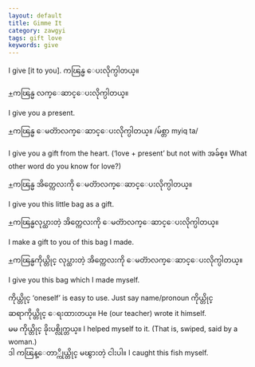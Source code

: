 ```yaml
---
layout: default
title: Gimme It
category: zawgyi
tags: gift love
keywords: give
---
```


<p>I give [it to you]. <span class='zawgyi'>ကၽြန္မ ေပးလိုက္ပါတယ္။</span></p>

<p class='hide-trigger'><a href="#">+</a><span class='zawgyi'>ကၽြန္မ လက္ေဆာင္ေပးလိုက္ပါတယ္။</span></p>
<p class='hide-this'>I give you a present.</p>

<p class='hide-trigger'><a href="#">+</a><span class='zawgyi'>ကၽြန္မ ေမတၱာလက္ေဆာင္ေပးလိုက္ပါတယ္။ </span>/<span class='mm3'>မ်စ္တာ </span>myiq ta/</p>
<p class='hide-this'>I give you a gift from the heart. (‘love + present’ but not with<span class='zawgyi'> အခ်စ္။ </span>What other word do you know for love?)</p>

<p class='hide-trigger'><a href="#">+</a><span class='zawgyi'>ကၽြန္မ အိတ္ကေလးကို ေမတၱာလက္ေဆာင္ေပးလိုက္ပါတယ္။</span></p>
<p class='hide-this'>I give you this little bag as a gift.</p>

<p class='hide-trigger'><a href="#">+</a><span class='zawgyi'>ကၽြန္မလုပ္ထားတဲ့ အိတ္ကေလးကို ေမတၱာလက္ေဆာင္ေပးလိုက္ပါတယ္။</span></p>
<p class='hide-this'>I make a gift to you of this bag I made.</p>

<p class='hide-trigger'><a href="#">+</a><span class='zawgyi'>ကၽြန္မကိုယ္တိုင္ လုပ္ထားတဲ့ အိတ္ကေလးကို ေမတၱာလက္ေဆာင္ေပးလိုက္ပါတယ္။</span></p>
<p class='hide-this'>I give you this bag which I made myself.</p>

<p><span class='zawgyi'>ကိုယ္တိုင္</span> ‘oneself’ is easy to use. Just say name/pronoun <span class='mm3'>ကိုယ္တိုင္</span><br>
<span class='zawgyi'>ဆရာကိုယ္တိုင္ ေရးထားတယ္။</span> He (our teacher) wrote it himself.<br>
<span class='zawgyi'>မမ ကိုယ္တိုင္ ခိုးပစ္လိုက္တယ္။</span> I helped myself to it. (That is, swiped, said by a woman.)<br>
<span class='zawgyi'>ဒါ ကၽြန္ေတာ္ကိုယ္တိုင္ မၽွားတဲ့ ငါးပါ။</span> I caught this fish myself.</p>
